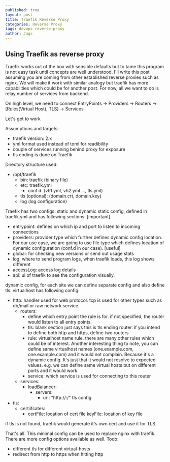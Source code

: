 ```yaml
---
published: true
layout: post
title: Traefik Reverse Proxy
categories: Reverse Proxy
tags: devops reverse-proxy
author: Jags
---
```


## Using Traefik as reverse proxy
Traefik works out of the box with sensible defaults but to tame this program is not easy task until concepts are well understood. I'll write this post assuming you are coming from other established reverse proxies such as nginx. We will make it work with similar analogy but traefik has more capabilities which could be for another post. For now, all we want to do is relay number of services from backend.

On high level, we need to connect 
EntryPoints -> Providers -> Routers -> [Rules(Virtual Host), TLS] -> Services

Let's get to work

Assumptions and targets:
  - traefik version: 2.x
  - yml format used instead of toml for readibility
  - couple of services running behind proxy for exposure
  - tls ending is done on Traefik

Directory structure used:
  - /opt/traefik
    - bin: traefik (binary file)
    - etc: traefik.yml
      - conf.d: (vh1.yml, vh2.yml ..., tls.yml)
    - tls (optional): (domain.crt, domain.key)
    - log (log configuration)

Traefik has two configs: static and dynamic
static config, defined in traefik.yml and has following sections:
  [important]
  - entrypoint: defines on which ip and port to listen to incoming connections
  - providers: provider type which further defines dynamic config location. For our use case, we are going to use file type which defines location of dynamic configuration (conf.d in our case).
  [useful]
  - global: for checking new versions or send out usage stats
  - log: where to send program logs, when traefik loads, this log shows different 
  - accessLog: access log details
  - api: ui of traefik to see the configuration visually.

dynamic config, for each site we can define separate config and also define tls.
virtualhost has following config:
  - http: handler used for web protocol. tcp is used for other types such as db/mail or raw network service.
    - routers:
      - define which entry point the rule is for. if not specified, the router would listen to all entry points.
      - tls: blank section just says this is tls ending router. if you intend to define both http and https, define two routers
      - rule: virtualhost name rule. there are many other rules which could be of interest. Another interesting thing to note, you can define same virtualhost names (one.example.com, one.example.com) and it would not complain. Because it's a dynamic config. It's just that it would not resolve to expected values. e.g. we can define same virtual hosts but on different ports and it would work.
      - service: which service is used for connecting to this router
    - services:
      - loadBalancer:
        - servers:
          - url: "http://<backend-server-ip>:<port>/"
tls config
  - tls:
    - certiifcates:
      - certFile: location of cert file
        keyFile: location of key file

if tls is not found, traefik would generate it's own cert and use it for TLS.

That's all. This minimal config can be used to replace nginx with traefik. There are more config options available as well.
Todo:
- different tls for different virtual-hosts
- redirect from http to https when hitting http
